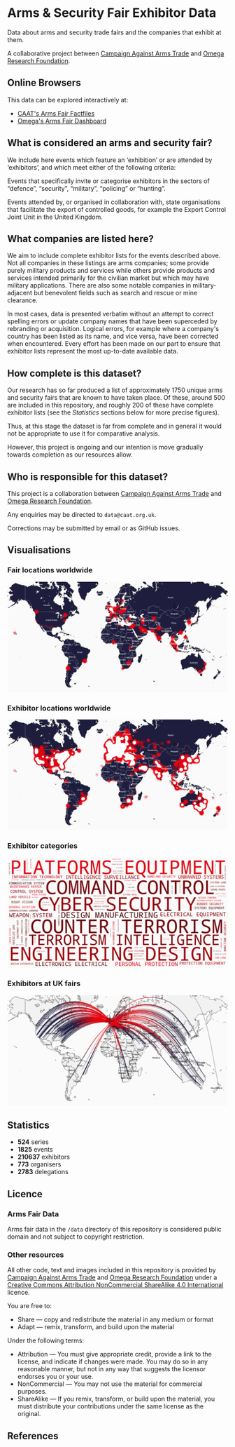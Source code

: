 # Arms & Security Fair Exhibitor Data

Data about arms and security trade fairs and the companies that exhibit at them.

A collaborative project between [Campaign Against Arms Trade](https://caat.org.uk) and [Omega Research Foundation](https://omegaresearchfoundation.org/).


## Online Browsers

This data can be explored interactively at:

-   [CAAT's Arms Fair Factfiles](https://caat.org.uk/data/arms-fairs)
-   [Omega's Arms Fair Dashboard](https://experience.arcgis.com/experience/da375ddd2fcc48a0b31eae58e2cf218e/)


## What is considered an arms and security fair?

We include here events which feature an ‘exhibition’ or are attended by ‘exhibitors’, and which meet either of the following criteria:

Events that specifically invite or categorise exhibitors in the sectors of “defence”, “security”, “military”, “policing” or “hunting”.

Events attended by, or organised in collaboration with, state organisations that facilitate the export of controlled goods, for example the Export Control Joint Unit in the United Kingdom.


## What companies are listed here?

We aim to include complete exhibitor lists for the events described above. Not all companies in these listings are arms companies; some provide purely military products and services while others provide products and services intended primarily for the civilian market but which may have military applications. There are also some notable companies in military-adjacent but benevolent fields such as search and rescue or mine clearance.

In most cases, data is presented verbatim without an attempt to correct spelling errors or update company names that have been superceded by rebranding or acquisition. Logical errors, for example where a company's country has been listed as its name, and vice versa, have been corrected when encountered. Every effort has been made on our part to ensure that exhibitor lists represent the most up-to-date available data.


## How complete is this dataset?

Our research has so far produced a list of approximately 1750 unique arms and security fairs that are known to have taken place. Of these, around 500 are included in this repository, and roughly 200 of these have complete exhibitor lists (see the *Statistics* sections below for more precise figures).

Thus, at this stage the dataset is far from complete and in general it would not be appropriate to use it for comparative analysis.

However, this project is ongoing and our intention is move gradually towards completion as our resources allow.


## Who is responsible for this dataset?

This project is a collaboration between [Campaign Against Arms Trade](https://caat.org.uk) and [Omega Research Foundation](https://omegaresearchfoundation.org/).

Any enquiries may be directed to `data@caat.org.uk`.

Corrections may be submitted by email or as GitHub issues.


## Visualisations

### Fair locations worldwide

![Heatmap of arms and security fair locations worldwide](/image/event.png?raw=true)

### Exhibitor locations worldwide

![Heatmap of arms and security fair exhibitor locations worldwide](/image/exhibitor.png?raw=true)

### Exhibitor categories

![Word cloud of arms and security fair exhibitor categories](/image/category.png?raw=true)

### Exhibitors at UK fairs

![World map of exhibitors travelling to arms and security fairs in the UK](/image/iso2.gb.travel.png?raw=true)


## Statistics

-   **524** series
-   **1825** events
-   **210637** exhibitors
-   **773** organisers
-   **2783** delegations


## Licence

### Arms Fair Data

Arms fair data in the `/data` directory of this repository is considered public domain and not subject to copyright restriction.


### Other resources

All other code, text and images included in this repository is provided by [Campaign Against Arms Trade](https://caat.org.uk) and [Omega Research Foundation](https://omegaresearchfoundation.org/) under a [Creative Commons Attribution NonCommercial ShareAlike 4.0 International](https://creativecommons.org/licenses/by-nc-sa/4.0/) licence.

You are free to:

-   Share — copy and redistribute the material in any medium or format
-   Adapt — remix, transform, and build upon the material

Under the following terms:

-   Attribution — You must give appropriate credit, provide a link to the license, and indicate if changes were made. You may do so in any reasonable manner, but not in any way that suggests the licensor endorses you or your use.
-   NonCommercial — You may not use the material for commercial purposes.
-   ShareAlike — If you remix, transform, or build upon the material, you must distribute your contributions under the same license as the original.


## References
